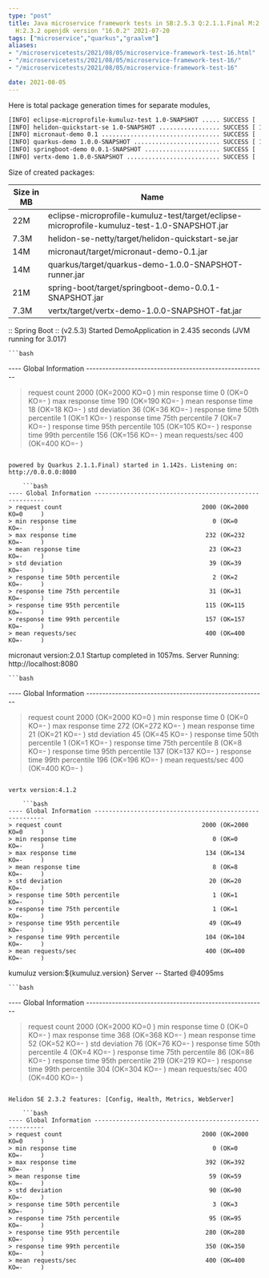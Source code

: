 ```yaml
---
type: "post"
title: Java microservice framework tests in SB:2.5.3 Q:2.1.1.Final M:2.5.11 V:4.1.2
  H:2.3.2 openjdk version "16.0.2" 2021-07-20
tags: ["microservice","quarkus","graalvm"]
aliases:
- "/microservicetests/2021/08/05/microservice-framework-test-16.html"
- "/microservicetests/2021/08/05/microservice-framework-test-16/"
- "/microservicetests/2021/08/05/microservice-framework-test-16"

date: 2021-08-05
---
```

 
Here is total package generation times for separate modules,
```bash
[INFO] eclipse-microprofile-kumuluz-test 1.0-SNAPSHOT ..... SUCCESS [  4.021 s]
[INFO] helidon-quickstart-se 1.0-SNAPSHOT ................. SUCCESS [ 10.773 s]
[INFO] micronaut-demo 0.1 ................................. SUCCESS [  8.147 s]
[INFO] quarkus-demo 1.0.0-SNAPSHOT ........................ SUCCESS [ 17.711 s]
[INFO] springboot-demo 0.0.1-SNAPSHOT ..................... SUCCESS [  7.836 s]
[INFO] vertx-demo 1.0.0-SNAPSHOT .......................... SUCCESS [  4.864 s]
```
Size of created packages:

| Size in MB |  Name |
|------------|-------|
| 22M | eclipse-microprofile-kumuluz-test/target/eclipse-microprofile-kumuluz-test-1.0-SNAPSHOT.jar |
| 7.3M | helidon-se-netty/target/helidon-quickstart-se.jar |
| 14M | micronaut/target/micronaut-demo-0.1.jar |
| 14M | quarkus/target/quarkus-demo-1.0.0-SNAPSHOT-runner.jar |
| 21M | spring-boot/target/springboot-demo-0.0.1-SNAPSHOT.jar |
| 7.3M | vertx/target/vertx-demo-1.0.0-SNAPSHOT-fat.jar |


:: Spring Boot :: (v2.5.3) Started DemoApplication in 2.435 seconds (JVM running for 3.017)

    ```bash
---- Global Information --------------------------------------------------------
> request count                                       2000 (OK=2000   KO=0     )
> min response time                                      0 (OK=0      KO=-     )
> max response time                                    190 (OK=190    KO=-     )
> mean response time                                    18 (OK=18     KO=-     )
> std deviation                                         36 (OK=36     KO=-     )
> response time 50th percentile                          1 (OK=1      KO=-     )
> response time 75th percentile                          7 (OK=7      KO=-     )
> response time 95th percentile                        105 (OK=105    KO=-     )
> response time 99th percentile                        156 (OK=156    KO=-     )
> mean requests/sec                                    400 (OK=400    KO=-     )
```

powered by Quarkus 2.1.1.Final) started in 1.142s. Listening on: http://0.0.0.0:8080

    ```bash
---- Global Information --------------------------------------------------------
> request count                                       2000 (OK=2000   KO=0     )
> min response time                                      0 (OK=0      KO=-     )
> max response time                                    232 (OK=232    KO=-     )
> mean response time                                    23 (OK=23     KO=-     )
> std deviation                                         39 (OK=39     KO=-     )
> response time 50th percentile                          2 (OK=2      KO=-     )
> response time 75th percentile                         31 (OK=31     KO=-     )
> response time 95th percentile                        115 (OK=115    KO=-     )
> response time 99th percentile                        157 (OK=157    KO=-     )
> mean requests/sec                                    400 (OK=400    KO=-     )
```

micronaut version:2.0.1 Startup completed in 1057ms. Server Running: http://localhost:8080

    ```bash
---- Global Information --------------------------------------------------------
> request count                                       2000 (OK=2000   KO=0     )
> min response time                                      0 (OK=0      KO=-     )
> max response time                                    272 (OK=272    KO=-     )
> mean response time                                    21 (OK=21     KO=-     )
> std deviation                                         45 (OK=45     KO=-     )
> response time 50th percentile                          1 (OK=1      KO=-     )
> response time 75th percentile                          8 (OK=8      KO=-     )
> response time 95th percentile                        137 (OK=137    KO=-     )
> response time 99th percentile                        196 (OK=196    KO=-     )
> mean requests/sec                                    400 (OK=400    KO=-     )
```

vertx version:4.1.2

    ```bash
---- Global Information --------------------------------------------------------
> request count                                       2000 (OK=2000   KO=0     )
> min response time                                      0 (OK=0      KO=-     )
> max response time                                    134 (OK=134    KO=-     )
> mean response time                                     8 (OK=8      KO=-     )
> std deviation                                         20 (OK=20     KO=-     )
> response time 50th percentile                          1 (OK=1      KO=-     )
> response time 75th percentile                          1 (OK=1      KO=-     )
> response time 95th percentile                         49 (OK=49     KO=-     )
> response time 99th percentile                        104 (OK=104    KO=-     )
> mean requests/sec                                    400 (OK=400    KO=-     )
```

kumuluz version:${kumuluz.version} Server -- Started @4095ms

    ```bash
---- Global Information --------------------------------------------------------
> request count                                       2000 (OK=2000   KO=0     )
> min response time                                      0 (OK=0      KO=-     )
> max response time                                    368 (OK=368    KO=-     )
> mean response time                                    52 (OK=52     KO=-     )
> std deviation                                         76 (OK=76     KO=-     )
> response time 50th percentile                          4 (OK=4      KO=-     )
> response time 75th percentile                         86 (OK=86     KO=-     )
> response time 95th percentile                        219 (OK=219    KO=-     )
> response time 99th percentile                        304 (OK=304    KO=-     )
> mean requests/sec                                    400 (OK=400    KO=-     )
```

Helidon SE 2.3.2 features: [Config, Health, Metrics, WebServer]

    ```bash
---- Global Information --------------------------------------------------------
> request count                                       2000 (OK=2000   KO=0     )
> min response time                                      0 (OK=0      KO=-     )
> max response time                                    392 (OK=392    KO=-     )
> mean response time                                    59 (OK=59     KO=-     )
> std deviation                                         90 (OK=90     KO=-     )
> response time 50th percentile                          3 (OK=3      KO=-     )
> response time 75th percentile                         95 (OK=95     KO=-     )
> response time 95th percentile                        280 (OK=280    KO=-     )
> response time 99th percentile                        350 (OK=350    KO=-     )
> mean requests/sec                                    400 (OK=400    KO=-     )
```
